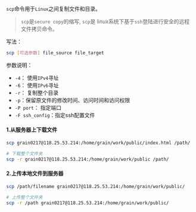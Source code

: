 `scp`命令用于`Linux`之间复制文件和目录。

>`scp`是`secure copy`的缩写, `scp`是 linux系统下基于`ssh`登陆进行安全的远程文件拷贝命令。

写法：
```bash
scp [可选参数] file_source file_target 
```

参数说明：
- `-4`： 使用`IPv4`寻址
- `-6`： 使用`IPv6`寻址
- `-r`： 复制整个目录
- `-p`：保留原文件的修改时间、访问时间和访问权限
- `-P port`： 指定端口
- `-F ssh_config`：指定ssh配置文件

#### 1.从服务器上下载文件
```bash
scp grain0217@118.25.53.214:/home/grain/work/public/index.html /path/

# 下载整个文件夹
scp -r grain0217@118.25.53.214:/home/grain/work/public /path/
```


#### 2.上传本地文件到服务器
```bash
scp /path/filename grain0217@118.25.53.214:/home/grain/work/public/

# 上传整个文件夹
scp -r /path grain0217@118.25.53.214:/home/grain/work/public/
```
